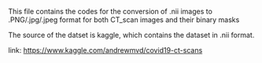 This file contains the codes for the conversion of .nii images to .PNG/.jpg/.jpeg format for both CT_scan images and their binary masks

The source of the datset is kaggle, which contains the dataset in .nii format.

link: https://www.kaggle.com/andrewmvd/covid19-ct-scans
